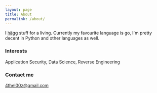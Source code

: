 ```yaml
---
layout: page
title: About
permalink: /about/
---
```


I [hägg](https://www.urbandictionary.com/define.php?term=Hagg#15390684) stuff for a living. Currently my favourite language is go, I'm pretty decent in Python and other languages as well.

### Interests

Application Security, Data Science, Reverse Engineering

### Contact me

[4thel00z@gmail.com](mailto:4thel00z@gmail.com)
